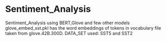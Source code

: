 # Sentiment_Analysis
Sentiment_Analysis using BERT,Glove and few other models glove_embed_sst.pkl has the word embeddings of tokens in vocabulary file taken from glove.42B.300D. DATA_SET used: SST5 and SST2
